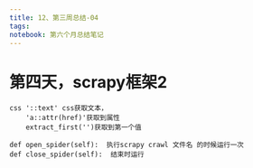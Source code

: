 ```yaml
---
title: 12、第三周总结-04
tags: 
notebook: 第六个月总结笔记
---
```



# 第四天，scrapy框架2
    css '::text' css获取文本， 
        'a::attr(href)'获取到属性
        extract_first('')获取到第一个值
    
    def open_spider(self):  执行scrapy crawl 文件名 的时候运行一次
    def close_spider(self):  结束时运行
    